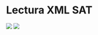 # Lectura XML SAT

![](https://github.com/codigobicentenario/Lectura-XML-SAT/blob/master/screenshot.jpg)
![](https://github.com/codigobicentenario/Lectura-XML-SAT/blob/master/screenshot2.jpg)
